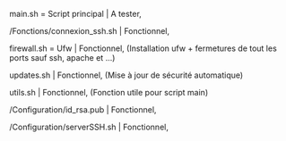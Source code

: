 main.sh = Script principal | A tester,

/Fonctions/connexion_ssh.sh  | Fonctionnel, 

firewall.sh = Ufw | Fonctionnel, (Installation ufw + fermetures de tout les ports sauf ssh, apache et ...)

updates.sh | Fonctionnel, (Mise à jour de sécurité automatique) 

utils.sh | Fonctionnel, (Fonction utile pour script main)

/Configuration/id_rsa.pub | Fonctionnel,

/Configuration/serverSSH.sh | Fonctionnel,

